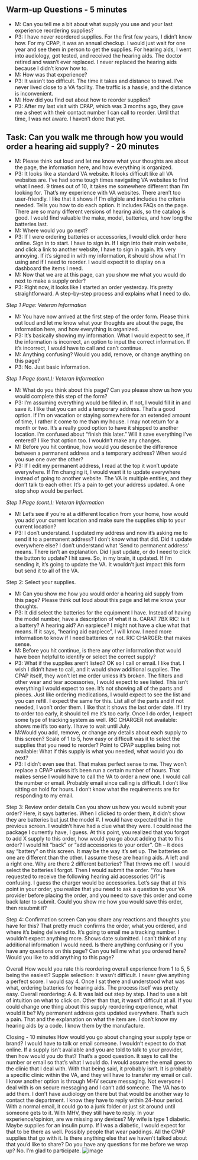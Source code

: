 ## Warm-up Questions - 5 minutes
- M: Can you tell me a bit about what supply you use and your last experience reordering supplies?
- P3: I have never reordered supplies. For the first few years, I didn’t know how. For my CPAP, it was an annual checkup. I would just wait for one year and see them in person to get the supplies. For hearing aids, I went into audiology, got tested, and received the hearing aids. The doctor retired and wasn’t ever replaced. I never replaced the hearing aids because I didn’t know how to.
- M: How was that experience?
- P3: It wasn’t too difficult. The time it takes and distance to travel. I’ve never lived close to a VA facility. The traffic is a hassle, and the distance is inconvenient.
- M: How did you find out about how to reorder supplies?
- P3: After my last visit with CPAP, which was 3 months ago, they gave me a sheet with their contact number I can call to reorder. Until that time, I was not aware. I haven’t done that yet.

## Task: Can you walk me through how you would order a hearing aid supply? - 20 minutes
- M: Please think out loud and let me know what your thoughts are about the page, the information here, and how everything is organized.
- P3: It looks like a standard VA website. It looks difficult like all VA websites are. I’ve had some tough times navigating VA websites to find what I need. 9 times out of 10, it takes me somewhere different than I’m looking for. That’s my experience with VA websites. There aren’t too user-friendly. I like that it shows if I’m eligible and includes the criteria needed. Tells you how to do each option. It includes FAQs on the page. There are so many different versions of hearing aids, so the catalog is good. I would find valuable the make, model, batteries, and how long the batteries last.
- M: Where would you go next?
- P3: If I were ordering batteries or accessories, I would click order here online. Sign in to start. I have to sign in. If I sign into their main website, and click a link to another website, I have to sign in again. It’s very annoying. If it’s signed in with my information, it should show what I’m using and if I need to reorder. I would expect it to display on a dashboard the items I need.
- M: Now that we are at this page, can you show me what you would do next to make a supply order?
- P3: Right now, it looks like I started an order yesterday. It’s pretty straightforward. A step-by-step process and explains what I need to do. 

*Step 1 Page: Veteran Information*
- M: You have now arrived at the first step of the order form. Please think out loud and let me know what your thoughts are about the page, the information here, and how everything is organized.
- P3: It’s basically showing my information. What I would expect to see, if the information is incorrect, an option to input the correct information. If it’s incorrect, I would have to call and can’t continue. 
- M: Anything confusing? Would you add, remove, or change anything on this page?
- P3: No. Just basic information. 

*Step 1 Page (cont.): Veteran Information*
- M: What do you think about this page? Can you please show us how you would complete this step of the form?
- P3: I’m assuming everything would be filled in. If not, I would fill it in and save it. I like that you can add a temporary address. That’s a good option. If I’m on vacation or staying somewhere for an extended amount of time, I rather it come to me than my house. I may not return for a month or two. It’s a really good option to have it shipped to another location. I’m confused about “finish this later.” Will it save everything I’ve entered? I like that option too. I wouldn’t make any changes.
- M: Before you hit continue, how would you describe the difference between a permanent address and a temporary address? When would you sue one over the other?
- P3: If I edit my permanent address, I read at the top it won’t update everywhere. If I’m changing it, I would want it to update everywhere instead of going to another website. The VA is multiple entities, and they don’t talk to each other. It’s a pain to get your address updated. A one stop shop would be perfect.

*Step 1 Page (cont.): Veteran Information*
- M: Let’s see if you’re at a different location from your home, how would you add your current location and make sure the supplies ship to your current location?
- P3: I don’t understand. I updated my address and now it’s asking me to send it to a permanent address? I don’t know what that did. Did it update everywhere else? I don’t understand what ‘Send to permanent address’ means. There isn’t an explanation. Did I just update, or do I need to click the button to update? I hit save. So, in my brain, it updated. If I’m sending it, it’s going to update the VA. It wouldn’t just impact this form but send it to all of the VA.

Step 2: Select your supplies.
- M: Can you show me how you would order a hearing aid supply from this page? Please think out loud about this page and let me know your thoughts.
- P3: It did select the batteries for the equipment I have. Instead of having the model number, have a description of what it is. CARAT 7BX RIC: Is it a battery? A hearing aid? An earpiece? I might not have a clue what that means. If it says, “hearing aid earpiece”, I will know. I need more information to know if I need batteries or not. RIC CHARGER: that makes sense. 
- M: Before you hit continue, is there any other information that would have been helpful to identify or select the correct supply?
- P3: What if the supplies aren’t listed? OK so I call or email. I like that. I wish I didn’t have to call, and it would show additional supplies. The CPAP itself, they won’t let me order unless it’s broken. The filters and other wear and tear accessories, I would expect to see listed. This isn’t everything I would expect to see. It’s not showing all of the parts and pieces. Just like ordering medications, I would expect to see the list and you can refill. I expect the same for this. List all of the parts and if not needed, I won’t order them. I like that it shows the last order date. If I try to order too early, it should tell me it’s too early. Once I do order, I expect some type of tracking system as well. RIC CHARGER not available: shows me it’s too early. I have to wait until July. 
- M:Would you add, remove, or change any details about each supply to this screen? Scale of 1 to 5, how easy or difficult was it to select the supplies that you need to reorder? Point to CPAP supplies being not available: What if this supply is what you needed, what would you do next?
- P3: I didn’t even see that. That makes perfect sense to me. They won’t replace a CPAP unless it’s been run a certain number of hours. That makes sense I would have to call the VA to order a new one. I would call the number or email. Probably email since calling is difficult. I don’t like sitting on hold for hours. I don’t know what the requirements are for responding to my email.

Step 3: Review order details
Can you show us how you would submit your order?
Here, it says batteries. When I clicked to order them, it didn’t show they are batteries but just the model #. I would have expected that in the previous screen. I wouldn’t have had a clue what they were. I could read the package I currently have, I guess.
At this point, you realized that you forgot to add X supply to this order, how would you go about adding that to this order?
I would hit “back” or “add accessories to your order”. Oh – it does say “battery” on this screen. It may be the way it’s set up. The batteries on one are different than the other. I assume these are hearing aids. A left and a right one. Why are there 2 different batteries? That throws me off. I would select the batteries I forgot. Then I would submit the order.
“You have requested to receive the following hearing aid accessories 0/1” is confusing. I guess the charger would be accessories.
Let’s say that at this point in your order, you realize that you need to ask a question to your VA provider before placing the order, and you need to save this order and come back later to submit. Could you show me how you would save this order, then resubmit it?

Step 4: Confirmation screen
Can you share any reactions and thoughts you have for this?
That pretty much confirms the order, what you ordered, and where it’s being delivered to. It’s going to email me a tracking number. I wouldn’t expect anything more. Shows date submitted. I can’t think of any additional information I would need.
Is there anything confusing or if you have any questions on this page?
Can you tell me what you ordered here? Would you like to add anything to this page?

Overall
How would you rate this reordering overall experience from 1 to 5, 5 being the easiest?
Supple selection: It wasn’t difficult. I never give anything a perfect score. I would say 4. Once I sat there and understood what was what, ordering batteries for hearing aids. The process itself was pretty easy.
Overall reordering: A 4. It was laid out step by step. I had to use a bit of intuition on what to click on. Other than that, it wasn’t difficult at all.
If you could change one thing about this supply reordering experience, what would it be?
My permanent address gets updated everywhere. That’s such a pain. That and the explanation on what the item are. I don’t know my hearing aids by a code. I know them by the manufacture. 

Closing - 10 minutes
How would you go about changing your supply type or brand?
I would have to talk or email someone. I wouldn’t expect to do that online. 
If a supply isn't available and you are told to talk to your provider, then how would you do that?
That’s a good question. It says to call the number or email so that’s what I would do. I would assume the email goes to the clinic that I deal with. With that being said, it probably isn’t. It is probably a specific clinic within the VA, and they will have to transfer my email or call. I know another option is through MHV secure messaging. Not everyone I deal with is on secure messaging and I can’t add someone. The VA has to add them. I don’t have audiology on there but that would be another way to contact the department. I know they have to reply within 24-hour period. With a normal email, it could go to a junk folder or just sit around until someone gets to it. With MHV, they still have to reply. 
In your experience/opinion, are we missing any devices?
My wife is type 1 diabetic. Maybe supplies for an insulin pump. If I was a diabetic, I would expect for that to be there as well. Possibly people that wear paddings. All the CPAP supplies that go with it. 
Is there anything else that we haven't talked about that you’d like to share? Do you have any questions for me before we wrap up?
No. I’m glad to participate. 
![image](https://github.com/department-of-veterans-affairs/va.gov-team/assets/65574620/f0d6fafe-6ac0-49fd-adff-81f881ef4c74)
